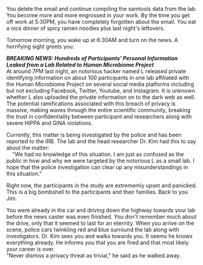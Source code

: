 You delete the email and continue compiling the samtools data from the lab. You become more and more engrossed in your work. By the time you get off work at 5:30PM, you have completely forgotten about the email. You eat a nice dinner of spicy ramen noodles plus last night's leftovers. <br/>

Tomorrow morning, you wake up at 6:30AM and turn on the news. A horrifying sight greets you: <br/>

__*BREAKING NEWS: Hundreds of Participants' Personal Information Leaked from a Lab Related to Human Microbiome Project*__ <br/>
At around 7PM last night, an notorious hacker named L released private identifying information on about 100 participants in one lab affiliated with the Human Microbiome Project on several social media platforms including but not excluding Facebook, Twitter, Youtube, and Instagram. It is unknown whether L also uploaded the private information on to the dark web as well. The potential ramifications associated with this breach of privacy is massive, making waves through the entire scientific community, breaking the trust in confidentiality between participant and researchers along with severe HIPPA and GINA violations. <br/>

Currently, this matter is being investigated by the police and has been reported to the IRB. The lab and the head researcher Dr. Kim had this to say about the matter: <br/>
&nbsp;&nbsp;&nbsp;&nbsp;"We had no knowledge of this situation. I am just as confused as the public in how and why we were targeted by the notorious L as a small lab. I hope that the police investigation can clear up any misunderstandings in this situation." <br/>

Right now, the participants in the study are extrememly upset and panicked. This is a big bombshell to the participants and their families. Back to you Jim. <br/>

You were already in the car and driving down the highway towards your lab before the news caster was even finished. You don't remember much about the drive, only that it seemed to last for an eternity. When you arrive on the scene, police cars twinkling red and blue surround the lab along with investigators. Dr. Kim sees you and walks towards you. It seems he knows everything already. He informs you that you are fired and that most likely your career is over. <br/>
"Never dismiss a privacy threat as trivial," he said as he walked away. 
